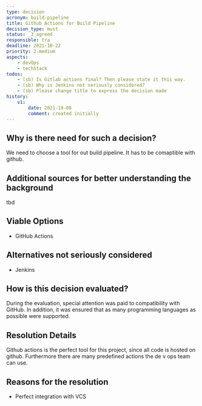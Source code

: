 ```yaml
---
type: decision
acronym: build-pipeline
title: Github Actions for Build Pipeline
decision_type: must
status: _3_agreed
responsible: tra
deadline: 2021-10-22
priority: 2-medium
aspects:
    - devOps
    - techStack
todos:
    - (sb) Is Gitlab actions final? Then please state it this way.  
    - (sb) Why is Jenkins not seriously considered?
    - (sb) Please change title to express the decision made
history:
    v1:
        date: 2021-19-08
        comment: created initially
---
```


## Why is there need for such a decision?

We need to choose a tool for out build pipeline. It has to be comaptible with github.

## Additional sources for better understanding the background

tbd

## Viable Options

* GitHub Actions


## Alternatives not seriously considered

* Jenkins


## How is this decision evaluated?

During the evaluation, special attention was paid to compatibility with GitHub. In addition, it was ensured that as many programming languages as possible were supported.

## Resolution Details

Github actions is the perfect tool for this project, since all code is hosted on github. Furthermore there are many predefined actions the de v ops team can use.

## Reasons for the resolution

* Perfect integration with VCS

